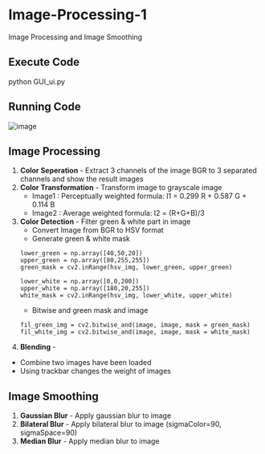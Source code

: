 # Image-Processing-1
 Image Processing and Image Smoothing

## Execute Code
python GUI_ui.py

## Running Code
![image](https://github.com/Study-boy-dot/Image_Processing_1/assets/80616480/c1aaf3fd-a548-4606-8b03-299a1425fe80)  

## Image Processing
1. **Color Seperation** - Extract 3 channels of the image BGR to 3 separated channels and 	show the result images
2. **Color Transformation** - Transform image to grayscale image
   * Image1 : Perceptually weighted formula: I1 = 0.299 R + 0.587 G + 0.114 B
   * Image2 : Average weighted formula: I2 = (R+G+B)/3
3. **Color Detection** - Filter green & white part in image
   * Convert Image from BGR to HSV format
   * Generate green & white mask
   ```
   lower_green = np.array([40,50,20])
   upper_green = np.array([80,255,255])
   green_mask = cv2.inRange(hsv_img, lower_green, upper_green)

   lower_white = np.array([0,0,200])
   upper_white = np.array([180,20,255])
   white_mask = cv2.inRange(hsv_img, lower_white, upper_white)
   ```
   * Bitwise and green mask and image
   ```
   fil_green_img = cv2.bitwise_and(image, image, mask = green_mask)
   fil_white_img = cv2.bitwise_and(image, image, mask = white_mask)
   ```
4. **Blending** -
  * Combine two images have been loaded
  * Using trackbar changes the weight of images

## Image Smoothing
1. **Gaussian Blur** - Apply gaussian blur to image
2. **Bilateral Blur** - Apply bilateral blur to image (sigmaColor=90, sigmaSpace=90)
3. **Median Blur** - Apply median blur to image
